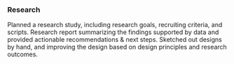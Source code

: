 ### Research
Planned a research study, including research goals, recruiting criteria, and scripts.
Research report summarizing the findings supported by data and provided actionable recommendations & next steps.
Sketched out designs by hand, and improving the design based on design principles and research outcomes.

